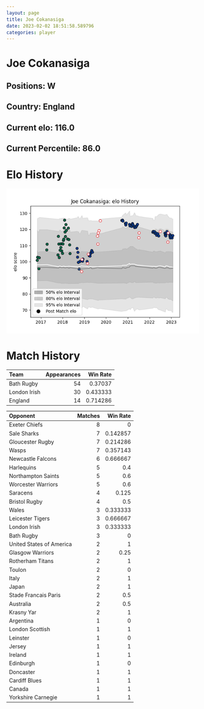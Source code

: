 ```yaml
---  
layout: page  
title: Joe Cokanasiga  
date: 2023-02-02 18:51:58.589796  
categories: player  
---
```

# Joe Cokanasiga

## Positions: W

## Country: England

## Current elo: 116.0

## Current Percentile: 86.0

# Elo History


![elo history](history_JoeCokanasiga.png)
# Match History


| Team         |   Appearances |   Win Rate |
|:-------------|--------------:|-----------:|
| Bath Rugby   |            54 |   0.37037  |
| London Irish |            30 |   0.433333 |
| England      |            14 |   0.714286 |

| Opponent                 |   Matches |   Win Rate |
|:-------------------------|----------:|-----------:|
| Exeter Chiefs            |         8 |   0        |
| Sale Sharks              |         7 |   0.142857 |
| Gloucester Rugby         |         7 |   0.214286 |
| Wasps                    |         7 |   0.357143 |
| Newcastle Falcons        |         6 |   0.666667 |
| Harlequins               |         5 |   0.4      |
| Northampton Saints       |         5 |   0.6      |
| Worcester Warriors       |         5 |   0.6      |
| Saracens                 |         4 |   0.125    |
| Bristol Rugby            |         4 |   0.5      |
| Wales                    |         3 |   0.333333 |
| Leicester Tigers         |         3 |   0.666667 |
| London Irish             |         3 |   0.333333 |
| Bath Rugby               |         3 |   0        |
| United States of America |         2 |   1        |
| Glasgow Warriors         |         2 |   0.25     |
| Rotherham Titans         |         2 |   1        |
| Toulon                   |         2 |   0        |
| Italy                    |         2 |   1        |
| Japan                    |         2 |   1        |
| Stade Francais Paris     |         2 |   0.5      |
| Australia                |         2 |   0.5      |
| Krasny Yar               |         2 |   1        |
| Argentina                |         1 |   0        |
| London Scottish          |         1 |   1        |
| Leinster                 |         1 |   0        |
| Jersey                   |         1 |   1        |
| Ireland                  |         1 |   1        |
| Edinburgh                |         1 |   0        |
| Doncaster                |         1 |   1        |
| Cardiff Blues            |         1 |   1        |
| Canada                   |         1 |   1        |
| Yorkshire Carnegie       |         1 |   1        |